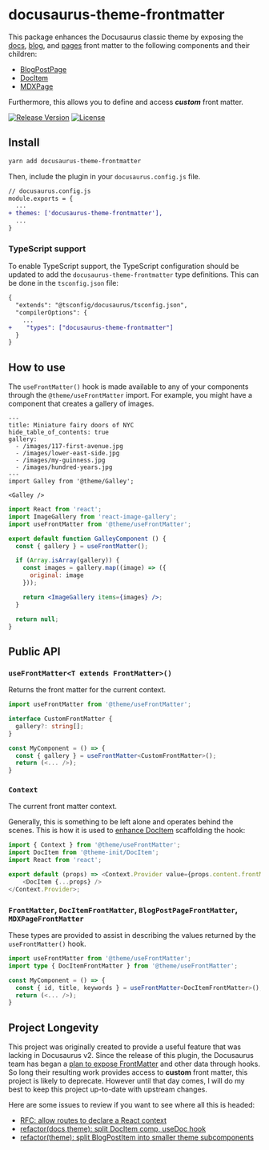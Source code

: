 # docusaurus-theme-frontmatter

This package enhances the Docusaurus classic theme by exposing the [docs](https://docusaurus.io/docs/api/plugins/@docusaurus/plugin-content-docs#markdown-frontmatter), [blog](https://docusaurus.io/docs/api/plugins/@docusaurus/plugin-content-blog#markdown-frontmatter), and [pages](https://docusaurus.io/docs/api/plugins/@docusaurus/plugin-content-pages) front matter to the following components and their children:

* [BlogPostPage](https://github.com/facebook/docusaurus/tree/main/packages/docusaurus-theme-classic/src/theme/BlogPostPage)
* [DocItem](https://github.com/facebook/docusaurus/tree/main/packages/docusaurus-theme-classic/src/theme/DocItem)
* [MDXPage](https://github.com/facebook/docusaurus/tree/main/packages/docusaurus-theme-classic/src/theme/MDXPage)

Furthermore, this allows you to define and access ***custom*** front matter.

[![Release Version](https://img.shields.io/npm/v/docusaurus-theme-frontmatter.svg)](https://www.npmjs.com/package/docusaurus-theme-frontmatter)
[![License](https://img.shields.io/badge/License-MIT-blue.svg)](https://opensource.org/licenses/MIT)

## Install

```sh
yarn add docusaurus-theme-frontmatter
```

Then, include the plugin in your `docusaurus.config.js` file.

```diff
// docusaurus.config.js
module.exports = {
  ...
+ themes: ['docusaurus-theme-frontmatter'],
  ...
}
```

### TypeScript support

To enable TypeScript support, the TypeScript configuration should be updated to add the `docusaurus-theme-frontmatter` type definitions. This can be done in the `tsconfig.json` file:

```diff
{
  "extends": "@tsconfig/docusaurus/tsconfig.json",
  "compilerOptions": {
    ...
+    "types": ["docusaurus-theme-frontmatter"]
  }
}
```

## How to use

The `useFrontMatter()` hook is made available to any of your components through the `@theme/useFrontMatter` import. For example, you might have a component that creates a gallery of images.

```mdx
---
title: Miniature fairy doors of NYC
hide_table_of_contents: true
gallery:
  - /images/117-first-avenue.jpg
  - /images/lower-east-side.jpg
  - /images/my-guinness.jpg
  - /images/hundred-years.jpg
---
import Galley from '@theme/Galley';

<Galley />
```

```jsx
import React from 'react';
import ImageGallery from 'react-image-gallery';
import useFrontMatter from '@theme/useFrontMatter';

export default function GalleyComponent () {
  const { gallery } = useFrontMatter();

  if (Array.isArray(gallery)) {
    const images = gallery.map((image) => ({
      original: image
    }));

    return <ImageGallery items={images} />;
  }

  return null;
}
```

## Public API

### `useFrontMatter<T extends FrontMatter>()`

Returns the front matter for the current context.

```ts
import useFrontMatter from '@theme/useFrontMatter';

interface CustomFrontMatter {
  gallery?: string[];
}

const MyComponent = () => {
  const { gallery } = useFrontMatter<CustomFrontMatter>();
  return (<... />);
}
```

### `Context`

The current front matter context.

Generally, this is something to be left alone and operates behind the scenes. This is how it is used to [enhance DocItem](https://github.com/roydukkey/docusaurus-theme-frontmatter/blob/master/src/theme/DocItem.tsx) scaffolding the hook:

```js
import { Context } from '@theme/useFrontMatter';
import DocItem from '@theme-init/DocItem';
import React from 'react';

export default (props) => <Context.Provider value={props.content.frontMatter}>
	<DocItem {...props} />
</Context.Provider>;
```

### `FrontMatter`, `DocItemFrontMatter`, `BlogPostPageFrontMatter`, `MDXPageFrontMatter`

These types are provided to assist in describing the values returned by the `useFrontMatter()` hook.

```ts
import useFrontMatter from '@theme/useFrontMatter';
import type { DocItemFrontMatter } from '@theme/useFrontMatter';

const MyComponent = () => {
  const { id, title, keywords } = useFrontMatter<DocItemFrontMatter>();
  return (<... />);
}
```

## Project Longevity

This project was originally created to provide a useful feature that was lacking in Docusaurus v2. Since the release of this plugin, the Docusaurus team has began a [plan to expose FrontMatter](https://github.com/facebook/docusaurus/issues/6885) and other data through hooks. So long their resulting work provides access to **custom** front matter, this project is likely to deprecate. However until that day comes, I will do my best to keep this project up-to-date with upstream changes.

Here are some issues to review if you want to see where all this is headed:

* [RFC: allow routes to declare a React context](https://github.com/facebook/docusaurus/issues/6885)
* [refactor(docs,theme): split DocItem comp, useDoc hook](https://github.com/facebook/docusaurus/pull/7644)
* [refactor(theme): split BlogPostItem into smaller theme subcomponents](https://github.com/facebook/docusaurus/pull/7716)

